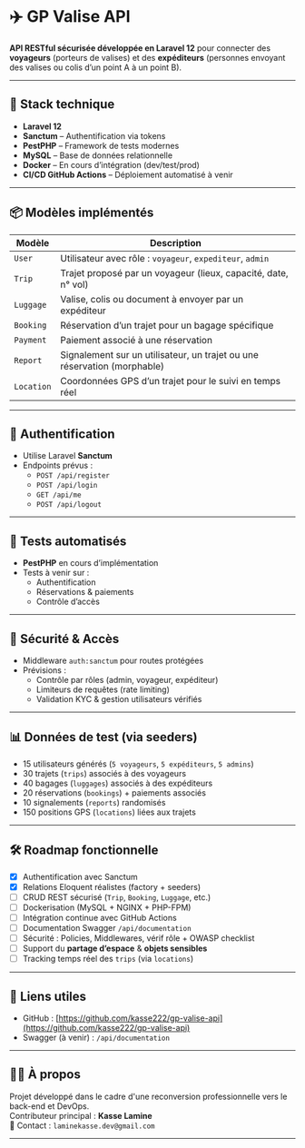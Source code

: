 # ✈️ GP Valise API

**API RESTful sécurisée développée en Laravel 12** pour connecter des **voyageurs** (porteurs de valises) et des **expéditeurs** (personnes envoyant des valises ou colis d’un point A à un point B).

---

## 🚀 Stack technique

-   **Laravel 12**
-   **Sanctum** – Authentification via tokens
-   **PestPHP** – Framework de tests modernes
-   **MySQL** – Base de données relationnelle
-   **Docker** – En cours d’intégration (dev/test/prod)
-   **CI/CD GitHub Actions** – Déploiement automatisé à venir

---

## 📦 Modèles implémentés

| Modèle     | Description                                                              |
| ---------- | ------------------------------------------------------------------------ |
| `User`     | Utilisateur avec rôle : `voyageur`, `expediteur`, `admin`                |
| `Trip`     | Trajet proposé par un voyageur (lieux, capacité, date, n° vol)           |
| `Luggage`  | Valise, colis ou document à envoyer par un expéditeur                    |
| `Booking`  | Réservation d’un trajet pour un bagage spécifique                        |
| `Payment`  | Paiement associé à une réservation                                       |
| `Report`   | Signalement sur un utilisateur, un trajet ou une réservation (morphable) |
| `Location` | Coordonnées GPS d’un trajet pour le suivi en temps réel                  |

---

## 🔐 Authentification

-   Utilise Laravel **Sanctum**
-   Endpoints prévus :
    -   `POST /api/register`
    -   `POST /api/login`
    -   `GET /api/me`
    -   `POST /api/logout`

---

## 🧪 Tests automatisés

-   **PestPHP** en cours d’implémentation
-   Tests à venir sur :
    -   Authentification
    -   Réservations & paiements
    -   Contrôle d’accès

---

## 🧱 Sécurité & Accès

-   Middleware `auth:sanctum` pour routes protégées
-   Prévisions :
    -   Contrôle par rôles (admin, voyageur, expéditeur)
    -   Limiteurs de requêtes (rate limiting)
    -   Validation KYC & gestion utilisateurs vérifiés

---

## 📊 Données de test (via seeders)

-   15 utilisateurs générés (`5 voyageurs`, `5 expéditeurs`, `5 admins`)
-   30 trajets (`trips`) associés à des voyageurs
-   40 bagages (`luggages`) associés à des expéditeurs
-   20 réservations (`bookings`) + paiements associés
-   10 signalements (`reports`) randomisés
-   150 positions GPS (`locations`) liées aux trajets

---

## 🛠️ Roadmap fonctionnelle

-   [x] Authentification avec Sanctum
-   [x] Relations Eloquent réalistes (factory + seeders)
-   [ ] CRUD REST sécurisé (`Trip`, `Booking`, `Luggage`, etc.)
-   [ ] Dockerisation (MySQL + NGINX + PHP-FPM)
-   [ ] Intégration continue avec GitHub Actions
-   [ ] Documentation Swagger `/api/documentation`
-   [ ] Sécurité : Policies, Middlewares, vérif rôle + OWASP checklist
-   [ ] Support du **partage d’espace** & **objets sensibles**
-   [ ] Tracking temps réel des `trips` (via `locations`)

---

## 🔗 Liens utiles

-   GitHub : [https://github.com/kasse222/gp-valise-api](https://github.com/kasse222/gp-valise-api)
-   Swagger (à venir) : `/api/documentation`

---

## 👨‍💻 À propos

Projet développé dans le cadre d'une reconversion professionnelle vers le back-end et DevOps.  
Contributeur principal : **Kasse Lamine**  
📧 Contact : `laminekasse.dev@gmail.com`

---

